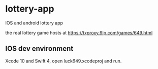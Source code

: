 # lottery-app
IOS and android lottery app

the real lottery game hosts at https://txproxy.9lp.com/games/649.html 

## IOS dev environment
Xcode 10 and Swift 4, open luck649.xcodeproj and run.
